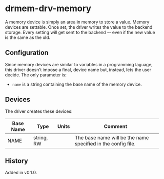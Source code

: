# drmem-drv-memory

A memory device is simply an area in memory to store a value. Memory
devices are settable. Once set, the driver writes the value to the
backend storage. Every setting will get sent to the backend -- even if
the new value is the same as the old.

## Configuration

Since memory devices are similar to variables in a programming
laguage, this driver doesn't impose a final, device name but, instead,
lets the user decide. The only parameter is:

- `name` is a string containing the base name of the memory device.

## Devices

The driver creates these devices:

| Base Name | Type       | Units | Comment                                                      |
|-----------|------------|-------|--------------------------------------------------------------|
| NAME      | string, RW |       | The base name will be the name specified in the config file. |

## History

Added in v0.1.0.
